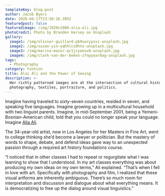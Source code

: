 ```yaml
---
templateKey: blog-post
author: Jacob Byers
date: 2020-04-17T23:50:18.395Z
featuredpost: false
featuredimage: /img/1920x1080-alia-ali.jpg
photoCredit: Photo by Branden Harvey on Unsplash
gallery:
  image1: /img/olivier-guillard-pb9uuryyxsi-unsplash.jpg
  image2: /img/susan-yin-yqhhlcs9hto-unsplash.jpg
  image3: /img/marina-mazur-qc1jcyeoov8-unsplash.jpg
  image4: /img/clark-van-der-beken-zfnpyaar0ag-unsplash.jpg
tags:
  - Photography
category: Fashion
title: Alai Ali and the Power of Seeing
description: >-
  Her richly patterned images are at the intersection of cultural history and
  photography, textiles, portraiture, and politics.
---
```

Imagine having traveled to sixty-seven countries, resided in seven, and speaking five languages. Imagine growing up in a multicultural household with two linguist parents. Imagine, in mid-September 2001, being a Yemeni-Bosnian-American child, told that you could no longer speak your language. Imagine [Alia Ali](http://alia-ali.com).

The 34-year-old artist, now in Los Angeles for her Masters in Fine Art, went to college thinking she’d become a lawyer or politician. But the mastery of words to shape, debate, and defend ideas gave way to an unexpected passion through a required art history foundations course.

“I noticed that in other classes I had to repeat or regurgitate what I was learning to show that I understood. In my art classes everything was about producing my own ideas on my own terms,” Ali explained. “That’s when I fell in love with art. Specifically with photography and film, I realized that these visual artforms are inherently ambiguous. There’s so much room for interpretation and discussion and dialogue about what everything means. It is democratizing to free up the dialog around visual linguistics.”